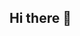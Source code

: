 ## Hi there 👋

<!--
**ukeivan/ukeivan** is a ✨ _special_ ✨ repository because its `README.md` (this file) appears on your GitHub profile.

Here are some ideas to get you started:

- hello i like cute girls and games with cute girls ill put more later ok
